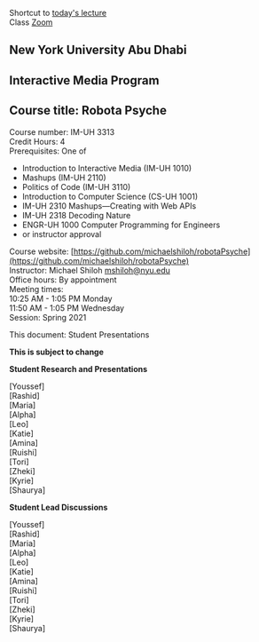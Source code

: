 Shortcut to [today's lecture](lectureNotes.md/#todays-lecture)    
Class [Zoom](https://nyu.zoom.us/j/97015960666)  

## New York University Abu Dhabi  
## Interactive Media Program
## Course title: Robota Psyche  
Course number: IM-UH 3313  
Credit Hours: 4       
Prerequisites: One of  
- Introduction to Interactive Media (IM-UH 1010)
- Mashups (IM-UH 2110)
- Politics of Code (IM-UH 3110)
- Introduction to Computer Science (CS-UH 1001)
- IM-UH 2310 Mashups—Creating with Web APIs
- IM-UH 2318 Decoding Nature
- ENGR-UH 1000 Computer Programming for Engineers
- or instructor approval  

Course website:
[https://github.com/michaelshiloh/robotaPsyche](https://github.com/michaelshiloh/robotaPsyche)    
Instructor: Michael Shiloh mshiloh@nyu.edu    
Office hours: By appointment  
Meeting times:        
10:25 AM - 1:05 PM Monday      
11:50 AM - 1:05 PM Wednesday      
Session: Spring 2021     

This document: Student Presentations

**This is subject to change**

**Student Research and Presentations**

[Youssef]  
[Rashid]  
[Maria]  
[Alpha]  
[Leo]  
[Katie]  
[Amina]  
[Ruishi]  
[Tori]    
[Zheki]  
[Kyrie]    
[Shaurya]  

**Student Lead Discussions**

[Youssef]  
[Rashid]  
[Maria]  
[Alpha]  
[Leo]  
[Katie]  
[Amina]  
[Ruishi]  
[Tori]    
[Zheki]  
[Kyrie]    
[Shaurya]  

